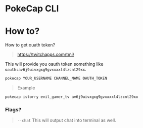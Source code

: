 # PokeCap CLI

# How to?

How to get ouath token?

> https://twitchapps.com/tmi/

This will provide you oauth token something like `oauth:av6j9uivxgxg9gvxxxxl4lzcnt29xx`.

```sh
pokecap YOUR_USERNAME CHANNEL_NAME OAUTH_TOKEN
```

> Example

```sh
pokecap istorry evil_gamer_tv av6j9uivxgxg9gvxxxxl4lzcnt29xx
```

### Flags?
> `--chat` This will output chat into terminal as well. 





